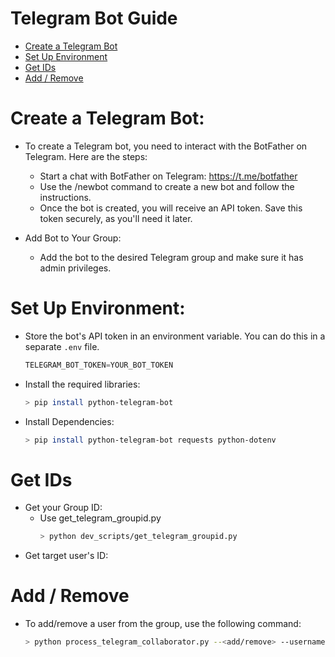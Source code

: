 # Telegram Bot Guide

<!-- toc -->

- [Create a Telegram Bot](#create-a-telegram-bot)
- [Set Up Environment](#set-up-environment)
- [Get IDs](#get-ids)
- [Add / Remove](#add--remove)

<!-- tocstop -->

# Create a Telegram Bot:

- To create a Telegram bot, you need to interact with the BotFather on Telegram.
  Here are the steps:
  - Start a chat with BotFather on Telegram: https://t.me/botfather
  - Use the /newbot command to create a new bot and follow the instructions.
  - Once the bot is created, you will receive an API token. Save this token
    securely, as you'll need it later.

- Add Bot to Your Group:
  - Add the bot to the desired Telegram group and make sure it has admin
    privileges.

# Set Up Environment:

  - Store the bot's API token in an environment variable. You can do this in a
    separate `.env` file.
    ```python
    TELEGRAM_BOT_TOKEN=YOUR_BOT_TOKEN
    ```
  - Install the required libraries:
    ```bash
    > pip install python-telegram-bot
    ```
  - Install Dependencies:
    ```bash
    > pip install python-telegram-bot requests python-dotenv
    ```

# Get IDs

- Get your Group ID:
  - Use get_telegram_groupid.py
    ```bash
    > python dev_scripts/get_telegram_groupid.py
    ```
- Get target user's ID:

# Add / Remove

- To add/remove a user from the group, use the following command:
  ```bash
  > python process_telegram_collaborator.py --<add/remove> --username <USERNAME> --groupid <GROUP_ID>
  ```
